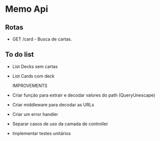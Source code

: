# Memo Api

## Rotas

- GET /card - Busca de cartas.

## To do list
- List Decks sem cartas
- List Cards com deck

 
  IMPROVEMENTS
- Criar função para extrair e decodar valores do path (QueryUnescape)
- Criar middleware para decodar as URLs
- Criar um error handler
- Separar casos de uso da camada de controller
- Implementar testes unitários